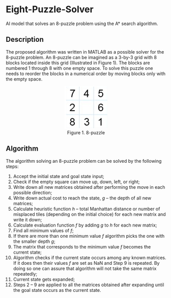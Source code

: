 # Eight-Puzzle-Solver
AI model that solves an 8-puzzle problem using the A* search algorithm.

## Description

The proposed algorithm was written in MATLAB as a possible solver for the 8-puzzle problem.
An 8-puzzle can be imagined as a 3-by-3 grid with 8 blocks located inside this grid (Illustrated in Figure 1). The blocks are numbered 1 through 8 with one empty space. To solve this puzzle one needs to reorder the blocks in a numerical order by moving blocks only with the empty space.

<p align="center"> <img src="8-puzzle.jpg" /> <br /> Figure 1. 8-puzzle </p>

## Algorithm

The algorithm solving an 8-puzzle problem can be solved by the following steps:
1. Accept the initial state and goal state input;
2. Check if the empty square can move up, down, left, or right;
3. Write down all new matrices obtained after performing the move in each possible direction;
4. Write down actual cost to reach the state, _g_ – the depth of all new matrices;
5. Calculate heuristic function _h_ – total Manhattan distance or number of misplaced tiles (depending on the initial choice) for each new matrix and write it down;
6. Calculate evaluation function _f_ by adding _g_ to _h_ for each new matrix;
7. Find all minimum values of _f_;
8. If there are more than one minimum value _f_ algorithm picks the one with the smaller depth _g_;
9. The matrix that corresponds to the minimum value _f_ becomes the current state;
10. Algorithm checks if the current state occurs among any known matrices. If it does then their values _f_ are set as NaN and Step 9 is repeated. By doing so one can assure that algorithm will not take the same matrix repeatedly;
11. Current state gets expanded;
12. Steps 2 – 9 are applied to all the matrices obtained after expanding until the goal state occurs as the current state.
